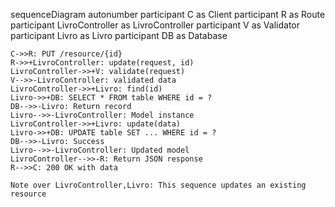 sequenceDiagram
    autonumber
    participant C as Client
    participant R as Route
    participant LivroController as LivroController
    participant V as Validator
    participant Livro as Livro
    participant DB as Database
    
    C->>R: PUT /resource/{id}
    R->>+LivroController: update(request, id)
    LivroController->>+V: validate(request)
    V-->>-LivroController: validated data
    LivroController->>+Livro: find(id)
    Livro->>+DB: SELECT * FROM table WHERE id = ?
    DB-->>-Livro: Return record
    Livro-->>-LivroController: Model instance
    LivroController->>+Livro: update(data)
    Livro->>+DB: UPDATE table SET ... WHERE id = ?
    DB-->>-Livro: Success
    Livro-->>-LivroController: Updated model
    LivroController-->>-R: Return JSON response
    R-->>C: 200 OK with data
    
    Note over LivroController,Livro: This sequence updates an existing resource
  